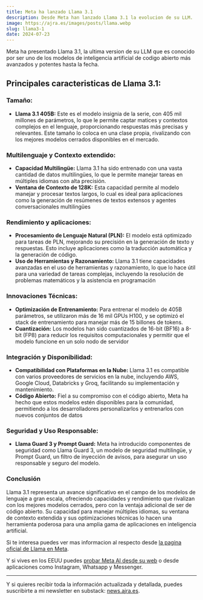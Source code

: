 ```yaml
---
title: Meta ha lanzado Llama 3.1
description: Desde Meta han lanzado Llama 3.1 la evolucion de su LLM.
image: https://ajra.es/images/posts/llama.webp
slug: llama3-1
date: 2024-07-23
---
```


Meta ha presentado Llama 3.1, la ultima version de su LLM que es conocido por ser uno de los modelos de inteligencia artificial de codigo abierto más avanzados y potentes hasta la fecha.

## Principales caracteristicas de Llama 3.1:

### Tamaño: 
- **Llama 3.1 405B:** Este es el modelo insignia de la serie, con 405 mil millones de parámetros, lo que le permite captar matices y contextos complejos en el lenguaje, proporcionando respuestas más precisas y relevantes. Este tamaño lo coloca en una clase propia, rivalizando con los mejores modelos cerrados disponibles en el mercado.

### Multilenguaje y Contexto extendido:
- **Capacidad Multilingüe:** Llama 3.1 ha sido entrenado con una vasta cantidad de datos multilingües, lo que le permite manejar tareas en múltiples idiomas con alta precisión.
- **Ventana de Contexto de 128K:** Esta capacidad permite al modelo manejar y procesar textos largos, lo cual es ideal para aplicaciones como la generación de resúmenes de textos extensos y agentes conversacionales multilingües

### Rendimiento y aplicaciones:
- **Procesamiento de Lenguaje Natural (PLN):** El modelo está optimizado para tareas de PLN, mejorando su precisión en la generación de texto y respuestas. Esto incluye aplicaciones como la traducción automática y la generación de código.
- **Uso de Herramientas y Razonamiento:** Llama 3.1 tiene capacidades avanzadas en el uso de herramientas y razonamiento, lo que lo hace útil para una variedad de tareas complejas, incluyendo la resolución de problemas matemáticos y la asistencia en programación

### Innovaciones Técnicas:
- **Optimización de Entrenamiento:** Para entrenar el modelo de 405B parámetros, se utilizaron más de 16 mil GPUs H100, y se optimizó el stack de entrenamiento para manejar más de 15 billones de tokens.
- **Cuantización:** Los modelos han sido cuantizados de 16-bit (BF16) a 8-bit (FP8) para reducir los requisitos computacionales y permitir que el modelo funcione en un solo nodo de servidor

### Integración y Disponibilidad:
- **Compatibilidad con Plataformas en la Nube:** Llama 3.1 es compatible con varios proveedores de servicios en la nube, incluyendo AWS, Google Cloud, Databricks y Groq, facilitando su implementación y mantenimiento.
- **Código Abierto:** Fiel a su compromiso con el código abierto, Meta ha hecho que estos modelos estén disponibles para la comunidad, permitiendo a los desarrolladores personalizarlos y entrenarlos con nuevos conjuntos de datos

### Seguridad y Uso Responsable:
- **Llama Guard 3 y Prompt Guard:** Meta ha introducido componentes de seguridad como Llama Guard 3, un modelo de seguridad multilingüe, y Prompt Guard, un filtro de inyección de avisos, para asegurar un uso responsable y seguro del modelo.

### Conclusión
Llama 3.1 representa un avance significativo en el campo de los modelos de lenguaje a gran escala, ofreciendo capacidades y rendimiento que rivalizan con los mejores modelos cerrados, pero con la ventaja adicional de ser de código abierto. Su capacidad para manejar múltiples idiomas, su ventana de contexto extendida y sus optimizaciones técnicas lo hacen una herramienta poderosa para una amplia gama de aplicaciones en inteligencia artificial.


Si te interesa puedes ver mas informacion al respecto desde [la pagina oficial de Llama en Meta](https://ai.meta.com/blog/meta-llama-3-1/).

Y si vives en los EEUU puedes [probar Meta AI desde su web](https://www.meta.ai) o desde aplicaciones como Instagram, Whatsapp y Messenger.

---

Y si quieres recibir toda la información actualizada y detallada, puedes suscribirte a mi newsletter en substack: [news.ajra.es](http://news.ajra.es).
